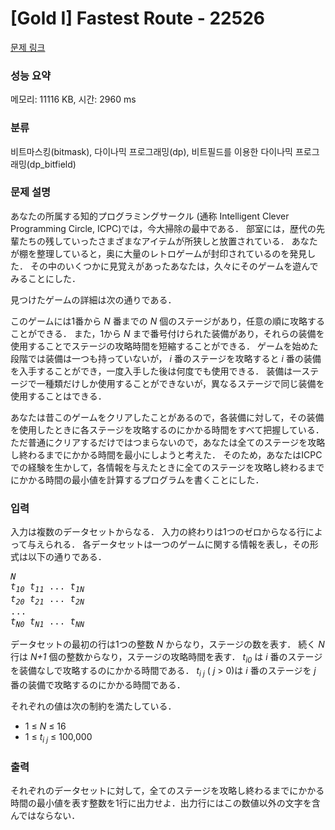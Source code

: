 # [Gold I] Fastest Route - 22526 

[문제 링크](https://www.acmicpc.net/problem/22526) 

### 성능 요약

메모리: 11116 KB, 시간: 2960 ms

### 분류

비트마스킹(bitmask), 다이나믹 프로그래밍(dp), 비트필드를 이용한 다이나믹 프로그래밍(dp_bitfield)

### 문제 설명

<p>あなたの所属する知的プログラミングサークル (通称 Intelligent Clever Programming Circle, ICPC)では，今大掃除の最中である． 部室には，歴代の先輩たちの残していったさまざまなアイテムが所狭しと放置されている． あなたが棚を整理していると，奥に大量のレトロゲームが封印されているのを発見した． その中のいくつかに見覚えがあったあなたは，久々にそのゲームを遊んでみることにした．</p>

<p>見つけたゲームの詳細は次の通りである．</p>

<p>このゲームには1番から <i>N</i> 番までの <i>N</i> 個のステージがあり，任意の順に攻略することができる． また，1から <i>N</i> まで番号付けられた装備があり，それらの装備を使用することでステージの攻略時間を短縮することができる． ゲームを始めた段階では装備は一つも持っていないが， <i>i</i> 番のステージを攻略すると <i>i</i> 番の装備を入手することができ，一度入手した後は何度でも使用できる． 装備は一ステージで一種類だけしか使用することができないが，異なるステージで同じ装備を使用することはできる．</p>

<p>あなたは昔このゲームをクリアしたことがあるので，各装備に対して，その装備を使用したときに各ステージを攻略するのにかかる時間をすべて把握している． ただ普通にクリアするだけではつまらないので，あなたは全てのステージを攻略し終わるまでにかかる時間を最小にしようと考えた． そのため，あなたはICPCでの経験を生かして，各情報を与えたときに全てのステージを攻略し終わるまでにかかる時間の最小値を計算するプログラムを書くことにした．</p>

### 입력 

 <p>入力は複数のデータセットからなる． 入力の終わりは1つのゼロからなる行によって与えられる． 各データセットは一つのゲームに関する情報を表し，その形式は以下の通りである．</p>

<pre><i>N</i>
<i>t<sub>10</sub></i> <i>t<sub>11</sub></i> ... <i>t<sub>1N</sub></i>
<i>t<sub>20</sub></i> <i>t<sub>21</sub></i> ... <i>t<sub>2N</sub></i>
...
<i>t<sub>N0</sub></i> <i>t<sub>N1</sub></i> ... <i>t<sub>NN</sub></i>
</pre>

<p>データセットの最初の行は1つの整数 <i>N</i> からなり，ステージの数を表す． 続く <i>N</i> 行は <i>N+1</i> 個の整数からなり，ステージの攻略時間を表す． <i>t<sub>i0</sub></i> は <i>i</i> 番のステージを装備なしで攻略するのにかかる時間である． <i>t<sub>i j</sub></i> ( <i>j</i> > 0)は <i>i</i> 番のステージを <i>j</i> 番の装備で攻略するのにかかる時間である．</p>

<p>それぞれの値は次の制約を満たしている．</p>

<ul>
	<li>1 ≤ <i>N</i> ≤ 16</li>
	<li>1 ≤ <i>t<sub>i j</sub></i> ≤ 100,000</li>
</ul>

### 출력 

 <p>それぞれのデータセットに対して，全てのステージを攻略し終わるまでにかかる時間の最小値を表す整数を1行に出力せよ．出力行にはこの数値以外の文字を含んではならない．</p>

